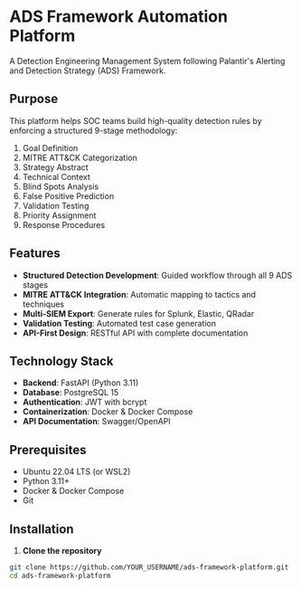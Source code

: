 
# ADS Framework Automation Platform

A Detection Engineering Management System following Palantir's Alerting and Detection Strategy (ADS) Framework.

## Purpose

This platform helps SOC teams build high-quality detection rules by enforcing a structured 9-stage methodology:
1. Goal Definition
2. MITRE ATT&CK Categorization
3. Strategy Abstract
4. Technical Context
5. Blind Spots Analysis
6. False Positive Prediction
7. Validation Testing
8. Priority Assignment
9. Response Procedures

## Features

- **Structured Detection Development**: Guided workflow through all 9 ADS stages
- **MITRE ATT&CK Integration**: Automatic mapping to tactics and techniques
- **Multi-SIEM Export**: Generate rules for Splunk, Elastic, QRadar
- **Validation Testing**: Automated test case generation
- **API-First Design**: RESTful API with complete documentation

## Technology Stack

- **Backend**: FastAPI (Python 3.11)
- **Database**: PostgreSQL 15
- **Authentication**: JWT with bcrypt
- **Containerization**: Docker & Docker Compose
- **API Documentation**: Swagger/OpenAPI

## Prerequisites

- Ubuntu 22.04 LTS (or WSL2)
- Python 3.11+
- Docker & Docker Compose
- Git
## Installation

1. **Clone the repository**
```bash
git clone https://github.com/YOUR_USERNAME/ads-framework-platform.git
cd ads-framework-platform
